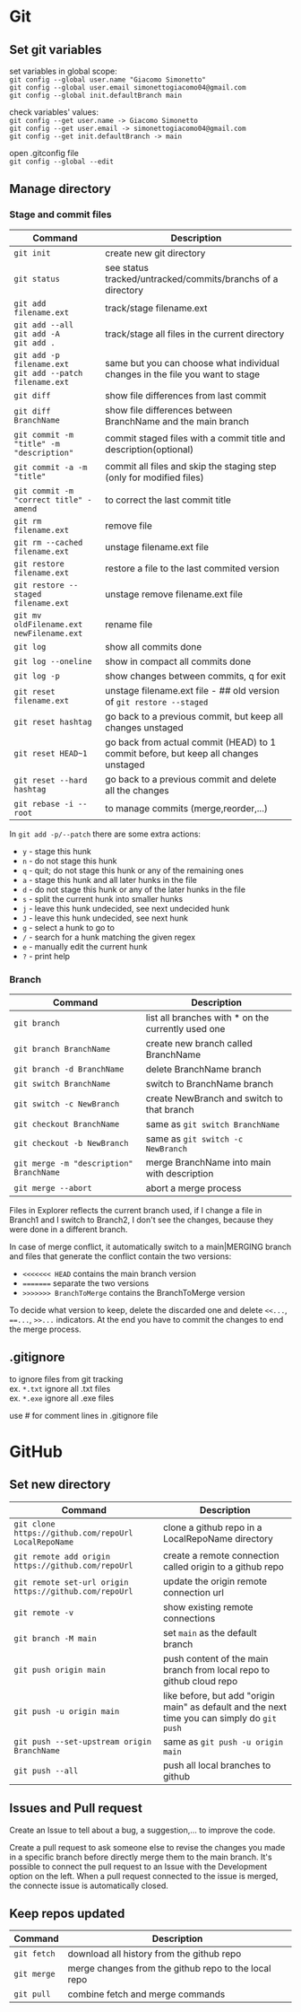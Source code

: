 # Git
## Set git variables
set variables in global scope:  
``git config --global user.name "Giacomo Simonetto"``  
``git config --global user.email simonettogiacomo04@gmail.com``  
``git config --global init.defaultBranch main``

check variables' values:  
``git config --get user.name -> Giacomo Simonetto``  
``git config --get user.email -> simonettogiacomo04@gmail.com``  
``git config --get init.defaultBranch -> main``

open .gitconfig file  
``git config --global --edit``

## Manage directory
### Stage and commit files
| Command         | Description |
| -----------    | ----------- |
| ``git init``   |  create new git directory |
| ``git status`` | see status tracked/untracked/commits/branchs of a directory |
| ``git add filename.ext`` | track/stage filename.ext |
| ``git add --all`` <br> ``git add -A`` <br> ``git add .`` | track/stage all files in the current directory |
| ``git add -p filename.ext`` <br> ``git add --patch filename.ext``| same but you can choose what individual changes in the file you want to stage |
| ``git diff`` | show file differences from last commit |
| ``git diff BranchName`` | show file differences between BranchName and the main branch |
| ``git commit -m "title" -m "description"`` | commit staged files with a commit title and description(optional)|
| ``git commit -a -m "title"`` | commit all files and skip the staging step (only for modified files) |
| ``git commit -m "correct title" -amend`` | to correct the last commit title |
| ``git rm filename.ext`` | remove file |
| ``git rm --cached filename.ext`` | unstage filename.ext file |
| ``git restore filename.ext`` | restore a file to the last commited version |
| ``git restore --staged filename.ext`` | unstage remove filename.ext file  |
| ``git mv oldFilename.ext newFilename.ext`` | rename file |
| ``git log`` | show all commits done |
| ``git log --oneline`` | show in compact all commits done |
| ``git log -p`` | show changes between commits, q for exit |
| ``git reset filename.ext`` | unstage filename.ext file - ## old version of ``git restore --staged`` |
| ``git reset hashtag`` | go back to a previous commit, but keep all changes unstaged |
| ``git reset HEAD~1`` | go back from actual commit (HEAD) to 1 commit before, but keep all changes unstaged |
| ``git reset --hard hashtag`` | go back to a previous commit and delete all the changes |
| ``git rebase -i --root`` | to manage commits (merge,reorder,...) |

In ``git add -p/--patch`` there are some extra actions:
- ``y`` - stage this hunk
- ``n`` - do not stage this hunk
- ``q`` - quit; do not stage this hunk or any of the remaining ones
- ``a`` - stage this hunk and all later hunks in the file
- ``d`` - do not stage this hunk or any of the later hunks in the file
- ``s`` - split the current hunk into smaller hunks
- ``j`` - leave this hunk undecided, see next undecided hunk
- ``J`` - leave this hunk undecided, see next hunk
- ``g`` - select a hunk to go to
- ``/`` - search for a hunk matching the given regex
- ``e`` - manually edit the current hunk
- ``?`` - print help

### Branch
| Command         | Description |
| -----------    | ----------- |
| ``git branch`` | list all branches with * on the currently used one |
| ``git branch BranchName`` | create new branch called BranchName |
| ``git branch -d BranchName`` | delete BranchName branch |
| ``git switch BranchName`` | switch to BranchName branch |
| ``git switch -c NewBranch`` | create NewBranch and switch to that branch |
| ``git checkout BranchName`` | same as ``git switch BranchName`` |
| ``git checkout -b NewBranch`` | same as ``git switch -c NewBranch`` |
| ``git merge -m "description" BranchName`` | merge BranchName into main with description |
| ``git merge --abort`` | abort a merge process |

Files in Explorer reflects the current branch used, if I change a file in Branch1 and I switch to Branch2,
I don't see the changes, because they were done in a different branch. 

In case of merge conflict, it automatically switch to a main|MERGING branch and files that generate the
conflict contain the two versions:
- ``<<<<<<< HEAD`` contains the main branch version
- ``=======`` separate the two versions
- ``>>>>>>> BranchToMerge`` contains the BranchToMerge version

To decide what version to keep, delete the discarded one and delete ``<<...``, ``==...``, ``>>...`` indicators.
At the end you have to commit the changes to end the merge process.

## .gitignore
to ignore files from git tracking  
ex. ``*.txt`` ignore all .txt files  
ex. ``*.exe`` ignore all .exe files  

use # for comment lines in .gitignore file

# GitHub
## Set new directory
| Command         | Description |
| -----------    | ----------- |
| ``git clone https://github.com/repoUrl LocalRepoName`` | clone a github repo in a LocalRepoName directory |
| ``git remote add origin https://github.com/repoUrl`` | create a remote connection called origin to a github repo |
| ``git remote set-url origin https://github.com/repoUrl`` | update the origin remote connection url |
| ``git remote -v`` | show existing remote connections |
| ``git branch -M main`` | set ``main`` as the default branch |
| ``git push origin main`` | push content of the main branch from local repo to github cloud repo |
| ``git push -u origin main`` | like before, but add "origin main" as default and the next time you can simply do ``git push`` |
| ``git push --set-upstream origin BranchName`` | same as ``git push -u origin main`` |
| ``git push --all`` | push all local branches to github |

## Issues and Pull request
Create an Issue to tell about a bug, a suggestion,... to improve the code.

Create a pull request to ask someone else to revise the changes you made in a specific branch before directly
merge them to the main branch. It's possible to connect the pull request to an Issue with the Development option
on the left. When a pull request connected to the issue is merged, the connecte issue is automatically closed.

## Keep repos updated
| Command         | Description |
| -----------    | ----------- |
| ``git fetch`` | download all history from the github repo |
| ``git merge`` | merge changes from the github repo to the local repo |
| ``git pull`` | combine fetch and merge commands |
